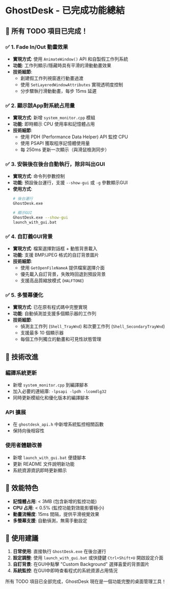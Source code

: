 # GhostDesk - 已完成功能總結

## 🎉 所有 TODO 項目已完成！

### ✅ 1. Fade In/Out 動畫效果
- **實現方式**: 使用 `AnimateWindow()` API 和自製假工作列系統
- **功能**: 工作列顯示/隱藏時具有平滑的滑動動畫效果
- **技術細節**: 
  - 創建假工作列視窗進行動畫過渡
  - 使用 `SetLayeredWindowAttributes` 實現透明度控制
  - 分步驟執行滑動動畫，每步 15ms 延遲

### ✅ 2. 顯示該App對系統占用量
- **實現方式**: 新增 `system_monitor.cpp` 模組
- **功能**: 即時顯示 CPU 使用率和記憶體占用
- **技術細節**:
  - 使用 PDH (Performance Data Helper) API 監控 CPU
  - 使用 PSAPI 獲取程序記憶體使用量
  - 每 250ms 更新一次顯示（與滑鼠檢測同步）

### ✅ 3. 安裝後在後台自動執行，除非叫出GUI
- **實現方式**: 命令列參數控制
- **功能**: 預設後台運行，支援 `--show-gui` 或 `-g` 參數顯示GUI
- **使用方式**:
  ```bash
  # 後台運行
  GhostDesk.exe
  
  # 顯示GUI
  GhostDesk.exe --show-gui
  launch_with_gui.bat
  ```

### ✅ 4. 自訂義GUI背景
- **實現方式**: 檔案選擇對話框 + 動態背景載入
- **功能**: 支援 BMP/JPEG 格式的自訂背景圖片
- **技術細節**:
  - 使用 `GetOpenFileNameA` 提供檔案選擇介面
  - 優先載入自訂背景，失敗時回退到預設背景
  - 支援高品質縮放模式 (`HALFTONE`)

### ✅ 5. 多螢幕優化
- **實現方式**: 已在原有程式碼中完整實現
- **功能**: 自動偵測並支援多個顯示器的工作列
- **技術細節**:
  - 偵測主工作列 (`Shell_TrayWnd`) 和次要工作列 (`Shell_SecondaryTrayWnd`)
  - 支援最多 10 個顯示器
  - 每個工作列獨立的動畫和可見性狀態管理

## 🔧 技術改進

### 編譯系統更新
- 新增 `system_monitor.cpp` 到編譯腳本
- 加入必要的連結庫: `-lpsapi -lpdh -lcomdlg32`
- 同時更新模組化和優化版本的編譯腳本

### API 擴展
- 在 `ghostdesk_api.h` 中新增系統監控相關函數
- 保持向後相容性

### 使用者體驗改善
- 新增 `launch_with_gui.bat` 便捷腳本
- 更新 README 文件說明新功能
- 系統資源資訊即時更新顯示

## 🎯 效能特色

- **記憶體占用**: < 3MB (包含新增的監控功能)
- **CPU 占用**: < 0.5% (監控功能對效能影響極小)
- **動畫流暢度**: 15ms 間隔，提供平滑視覺效果
- **多螢幕支援**: 自動偵測，無需手動設定

## 🚀 使用建議

1. **日常使用**: 直接執行 `GhostDesk.exe` 在後台運行
2. **設定調整**: 使用 `launch_with_gui.bat` 或快捷鍵 `Ctrl+Shift+U` 開啟設定介面
3. **自訂背景**: 在GUI中點擊 "Custom Background" 選擇喜愛的背景圖片
4. **系統監控**: 在GUI中即時查看程式的系統資源占用情況

所有 TODO 項目已全部完成，GhostDesk 現在是一個功能完整的桌面管理工具！